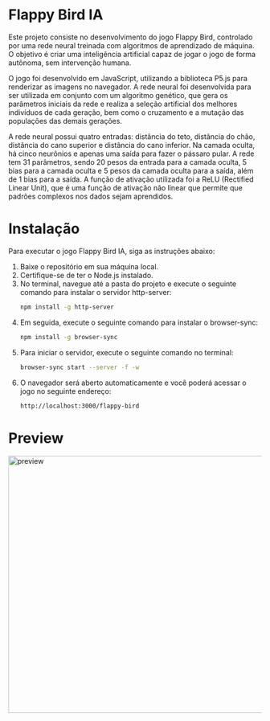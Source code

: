 # Flappy Bird IA
Este projeto consiste no desenvolvimento do jogo Flappy Bird, controlado por uma rede neural treinada com algoritmos de aprendizado de máquina. O objetivo é criar uma inteligência artificial capaz de jogar o jogo de forma autônoma, sem intervenção humana.

O jogo foi desenvolvido em JavaScript, utilizando a biblioteca P5.js para renderizar as imagens no navegador. A rede neural foi desenvolvida para ser utilizada em conjunto com um algoritmo genético, que gera os parâmetros iniciais da rede e realiza a seleção artificial dos melhores indivíduos de cada geração, bem como o cruzamento e a mutação das populações das demais gerações.

A rede neural possui quatro entradas: distância do teto, distância do chão, distância do cano superior e distância do cano inferior. Na camada oculta, há cinco neurônios e apenas uma saída para fazer o pássaro pular. A rede tem 31 parâmetros, sendo 20 pesos da entrada para a camada oculta, 5 bias para a camada oculta e 5 pesos da camada oculta para a saída, além de 1 bias para a saída. A função de ativação utilizada foi a ReLU (Rectified Linear Unit), que é uma função de ativação não linear que permite que padrões complexos nos dados sejam aprendidos.


# Instalação 
Para executar o jogo Flappy Bird IA, siga as instruções abaixo:

1. Baixe o repositório em sua máquina local.
2. Certifique-se de ter o Node.js instalado.
3. No terminal, navegue até a pasta do projeto e execute o seguinte comando para instalar o servidor http-server:
    ```bash
    npm install -g http-server
    ```
4. Em seguida, execute o seguinte comando para instalar o browser-sync:
    ```bash
    npm install -g browser-sync
    ```
5. Para iniciar o servidor, execute o seguinte comando no terminal:
    ```bash
    browser-sync start --server -f -w
    ```
6. O navegador será aberto automaticamente e você poderá acessar o jogo no seguinte endereço:
    ```bash
    http://localhost:3000/flappy-bird
    ```

# Preview
<img alt="preview" src="https://user-images.githubusercontent.com/56095974/227356958-b4982adb-bff2-4e69-a41d-7a75d39f55db.png" width="512">

